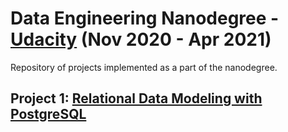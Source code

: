 # Data Engineering Nanodegree - [Udacity](https://www.udacity.com/course/data-engineer-nanodegree--nd027) (Nov 2020 - Apr 2021)

Repository of projects implemented as a part of the nanodegree.

## Project 1: [Relational Data Modeling with PostgreSQL](https://github.com/SumerBangera/Data-Engineering/tree/main/Project%201:%20Postgres)
